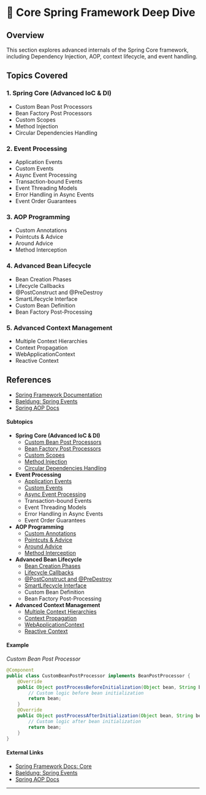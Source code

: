 # 📘 Core Spring Framework Deep Dive

## Overview
This section explores advanced internals of the Spring Core framework, including Dependency Injection, AOP, context lifecycle, and event handling.

## Topics Covered

### 1. Spring Core (Advanced IoC & DI)
- Custom Bean Post Processors
- Bean Factory Post Processors
- Custom Scopes
- Method Injection
- Circular Dependencies Handling

### 2. Event Processing
- Application Events
- Custom Events
- Async Event Processing
- Transaction-bound Events
- Event Threading Models
- Error Handling in Async Events
- Event Order Guarantees

### 3. AOP Programming
- Custom Annotations
- Pointcuts & Advice
- Around Advice
- Method Interception

### 4. Advanced Bean Lifecycle
- Bean Creation Phases
- Lifecycle Callbacks
- @PostConstruct and @PreDestroy
- SmartLifecycle Interface
- Custom Bean Definition
- Bean Factory Post-Processing

### 5. Advanced Context Management
- Multiple Context Hierarchies
- Context Propagation
- WebApplicationContext
- Reactive Context

## References
- [Spring Framework Documentation](https://docs.spring.io/spring-framework/docs/current/reference/html/core.html)
- [Baeldung: Spring Events](https://www.baeldung.com/spring-events)
- [Spring AOP Docs](https://docs.spring.io/spring-framework/docs/current/reference/html/core.html#aop)

#### Subtopics
- **Spring Core (Advanced IoC & DI)**
  - [Custom Bean Post Processors](https://docs.spring.io/spring-framework/docs/current/reference/html/core.html#beans-factory-extension-bpp)
  - [Bean Factory Post Processors](https://docs.spring.io/spring-framework/docs/current/reference/html/core.html#beans-factory-extension-bfpp)
  - [Custom Scopes](https://docs.spring.io/spring-framework/docs/current/reference/html/core.html#beans-factory-scopes-custom)
  - [Method Injection](https://docs.spring.io/spring-framework/docs/current/reference/html/core.html#beans-factory-method-injection)
  - [Circular Dependencies Handling](https://docs.spring.io/spring-framework/docs/current/reference/html/core.html#beans-factory-circular-dependencies)
- **Event Processing**
  - [Application Events](https://docs.spring.io/spring-framework/docs/current/reference/html/core.html#context-functionality-events)
  - [Custom Events](https://www.baeldung.com/spring-events)
  - [Async Event Processing](https://www.baeldung.com/spring-events-async)
  - Transaction-bound Events
  - Event Threading Models
  - Error Handling in Async Events
  - Event Order Guarantees
- **AOP Programming**
  - [Custom Annotations](https://docs.spring.io/spring-framework/docs/current/reference/html/core.html#aop-at-aspectj)
  - [Pointcuts & Advice](https://docs.spring.io/spring-framework/docs/current/reference/html/core.html#aop-pointcuts)
  - [Around Advice](https://docs.spring.io/spring-framework/docs/current/reference/html/core.html#aop-around-advice)
  - [Method Interception](https://docs.spring.io/spring-framework/docs/current/reference/html/core.html#aop-api)
- **Advanced Bean Lifecycle**
  - [Bean Creation Phases](https://docs.spring.io/spring-framework/docs/current/reference/html/core.html#beans-factory-lifecycle)
  - [Lifecycle Callbacks](https://docs.spring.io/spring-framework/docs/current/reference/html/core.html#beans-factory-lifecycle-callbacks)
  - [@PostConstruct and @PreDestroy](https://docs.spring.io/spring-framework/docs/current/reference/html/core.html#beans-postconstruct-predestroy-annotations)
  - [SmartLifecycle Interface](https://docs.spring.io/spring-framework/docs/current/reference/html/core.html#beans-factory-lifecycle-smart)
  - Custom Bean Definition
  - Bean Factory Post-Processing
- **Advanced Context Management**
  - [Multiple Context Hierarchies](https://docs.spring.io/spring-framework/docs/current/reference/html/web.html#web-application-context)
  - [Context Propagation](https://www.baeldung.com/spring-context-propagation)
  - [WebApplicationContext](https://docs.spring.io/spring-framework/docs/current/reference/html/web.html#web-application-context)
  - [Reactive Context](https://docs.spring.io/spring-framework/docs/current/reference/html/web-reactive.html#webflux-reactive-context)

#### Example
*Custom Bean Post Processor*
```java
@Component
public class CustomBeanPostProcessor implements BeanPostProcessor {
    @Override
    public Object postProcessBeforeInitialization(Object bean, String beanName) {
        // Custom logic before bean initialization
        return bean;
    }
    @Override
    public Object postProcessAfterInitialization(Object bean, String beanName) {
        // Custom logic after bean initialization
        return bean;
    }
}
```

#### External Links
- [Spring Framework Docs: Core](https://docs.spring.io/spring-framework/docs/current/reference/html/core.html)
- [Baeldung: Spring Events](https://www.baeldung.com/spring-events)
- [Spring AOP Docs](https://docs.spring.io/spring-framework/docs/current/reference/html/core.html#aop)

---